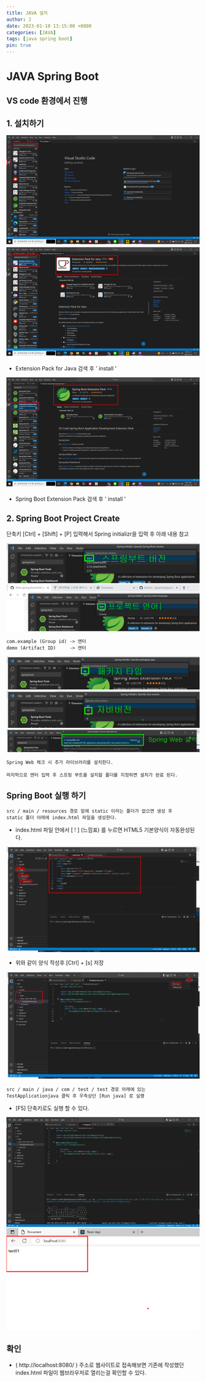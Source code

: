 ```yaml
---
title: JAVA 설치
author: J
date: 2023-01-10 13:15:00 +0800
categories: [JAVA]
tags: [java spring boot]
pin: true
---
```


# JAVA Spring Boot

## VS code 환경에서 진행

## 1. 설치하기

![img](/assets/img/favicons/js01.png)
![img](/assets/img/favicons/js02.png)
- Extension Pack for Java 검색 후 ' install '

![img](/assets/img/favicons/js03.png)
- Spring Boot Extension Pack 검색 후 ' install '

## 2. Spring Boot Project Create

단축키 [Ctrl] + [Shift] + [P] 입력해서 Spring initializr을 입력 후 아래 내용 참고

![img](/assets/img/favicons/js04.png)
![img](/assets/img/favicons/js05.png)

```
com.example (Group id) -> 엔터
demo (Artifact ID)     -> 엔터
```

![img](/assets/img/favicons/js06.png)
![img](/assets/img/favicons/js07.png)
![img](/assets/img/favicons/js08.png)
```
Spring Web 체크 시 추가 라이브러리를 설치한다.

마지막으로 엔터 입력 후 스프링 부트를 설치할 폴더를 지정하면 설치가 완료 된다.
```

## Spring Boot 실행 하기

```
src / main / resources 경로 밑에 static 이라는 폴더가 없으면 생성 후 
static 폴더 아래에 index.html 파일을 생성한다.
```
- index.html 파일 안에서 [ ! ] (느낌표) 를 누르면 HTML5 기본양식이 자동완성된다. 

![img](/assets/img/favicons/js09.png)
- 위와 같이 양식 작성후 [Ctrl] + [s] 저장

![img](/assets/img/favicons/js10.png)
```
src / main / java / com / test / test 경로 아래에 있는 TestApplicationjava 클릭 후 우측상단 [Run java] 로 실행
```
- [F5] 단축키로도 실행 할 수 있다.

![img](/assets/img/favicons/js11.png)
![img](/assets/img/favicons/js12.png)

## 확인

- ( http://localhost:8080/ ) 주소로 웹사이트로 접속해보면 기존에 작성했던 index.html 파일이 웹브라우저로 열리는걸 확인할 수 있다.